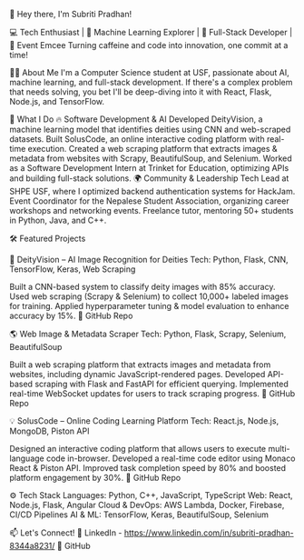 👋 Hey there, I'm Subriti Pradhan!

💻 Tech Enthusiast | 🧠 Machine Learning Explorer | 🚀 Full-Stack Developer | 🎤 Event Emcee
Turning caffeine and code into innovation, one commit at a time!

👩‍💻 About Me
I'm a Computer Science student at USF, passionate about AI, machine learning, and full-stack development.
If there's a complex problem that needs solving, you bet I'll be deep-diving into it with React, Flask, Node.js, and TensorFlow.

🚀 What I Do
🔥 Software Development & AI
Developed DeityVision, a machine learning model that identifies deities using CNN and web-scraped datasets.
Built SolusCode, an online interactive coding platform with real-time execution.
Created a web scraping platform that extracts images & metadata from websites with Scrapy, BeautifulSoup, and Selenium.
Worked as a Software Development Intern at Trinket for Education, optimizing APIs and building full-stack solutions.
🌍 Community & Leadership
Tech Lead at SHPE USF, where I optimized backend authentication systems for HackJam.
Event Coordinator for the Nepalese Student Association, organizing career workshops and networking events.
Freelance tutor, mentoring 50+ students in Python, Java, and C++.

🛠 Featured Projects

📸 DeityVision – AI Image Recognition for Deities
Tech: Python, Flask, CNN, TensorFlow, Keras, Web Scraping

Built a CNN-based system to classify deity images with 85% accuracy.
Used web scraping (Scrapy & Selenium) to collect 10,000+ labeled images for training.
Applied hyperparameter tuning & model evaluation to enhance accuracy by 15%.
🔗 GitHub Repo

🌎 Web Image & Metadata Scraper
Tech: Python, Flask, Scrapy, Selenium, BeautifulSoup

Built a web scraping platform that extracts images and metadata from websites, including dynamic JavaScript-rendered pages.
Developed API-based scraping with Flask and FastAPI for efficient querying.
Implemented real-time WebSocket updates for users to track scraping progress.
🔗 GitHub Repo

💡 SolusCode – Online Coding Learning Platform
Tech: React.js, Node.js, MongoDB, Piston API

Designed an interactive coding platform that allows users to execute multi-language code in-browser.
Developed a real-time code editor using Monaco React & Piston API.
Improved task completion speed by 80% and boosted platform engagement by 30%.
🔗 GitHub Repo

⚙️ Tech Stack
Languages: Python, C++, JavaScript, TypeScript
Web: React, Node.js, Flask, Angular
Cloud & DevOps: AWS Lambda, Docker, Firebase, CI/CD Pipelines
AI & ML: TensorFlow, Keras, BeautifulSoup, Selenium

📫 Let's Connect!
🔗 LinkedIn - https://www.linkedin.com/in/subriti-pradhan-8344a8231/
🐙 GitHub
